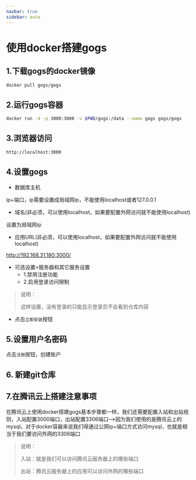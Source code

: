 ```yaml
---
navbar: true
sidebar: auto
---
```


# 使用docker搭建gogs

## 1.下载gogs的docker镜像

```bash
docker pull gogs/gogs
```

## 2.运行gogs容器

```bash
docker run -d -p 3000:3000 -v $PWD/gogs:/data --name gogs gogs/gogs
```

## 3.浏览器访问

```bash
http://localhost:3000
```

## 4.设置gogs

- 数据库主机

ip+端口，ip需要设置成局域网ip，不能使用localhost或者127.0.0.1

- 域名(非必须，可以使用localhost，如果要配置外网访问就不能使用localhost)

设置为局域网ip

- 应用URL(非必须，可以使用localhost，如果要配置外网访问就不能使用localhost)

http://192.168.31.180:3000/

- 可选设置>服务器和其它服务设置
  - 1.禁用注册功能
  - 2.启用登录访问限制

> 说明：
>
> 这样设置，没有登录的只能显示登录页不会看到仓库内容

- 点击`立即安装`按钮

## 5.设置用户名密码

点击`注册`按钮，创建账户

## 6. 新建git仓库

## 7.在腾讯云上搭建注意事项

在腾讯云上使用docker搭建gogs基本步骤都一样，我们还需要配置入站和出站规则，入站配置3000端口，出站配置3306端口-->因为我们使用的是腾讯云上的mysql，对于docker容器来说我们得通过公网ip+端口方式访问mysql，也就是相当于我们要访问外网的3306端口

> 说明：
>
> 入站：就是我们可以访问腾讯云服务器上的哪些端口
>
> 出站：腾讯云服务器上的应用可以访问外网的哪些端口